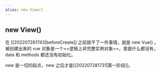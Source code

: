 ```yaml
---
alias: new View()
---
```


## new View()

在 [[202207281743|beforeCreate]] 之前就干了一件事情，就是 new Vue() 。被创建出来的 vue 对象是一个==逻辑上非完整实例对象==，里面什么都没有，data 和 methods 都还没有初始化。

new 是一切的起点，new 之后才是[[202207281731|第一阶段]]。